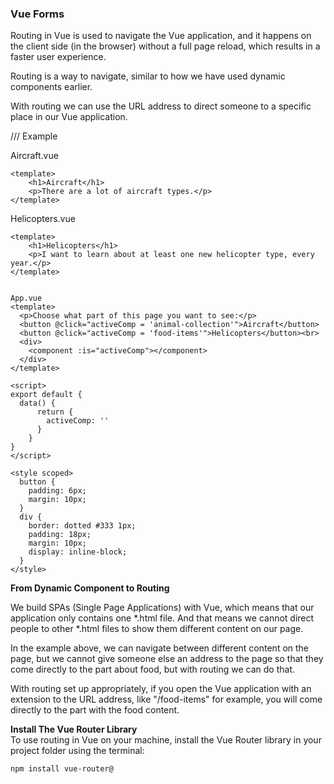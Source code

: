 ### Vue Forms


Routing in Vue is used to navigate the Vue application, and it happens on the client side (in the browser) without a full page reload, which results in a faster user experience.

Routing is a way to navigate, similar to how we have used dynamic components earlier.

With routing we can use the URL address to direct someone to a specific place in our Vue application.

///
Example


Aircraft.vue
```vue
<template>
    <h1>Aircraft</h1>
    <p>There are a lot of aircraft types.</p>
</template>
```

Helicopters.vue

```vue
<template>
    <h1>Helicopters</h1>
    <p>I want to learn about at least one new helicopter type, every year.</p>
</template>
```

```vue

App.vue
<template>
  <p>Choose what part of this page you want to see:</p>
  <button @click="activeComp = 'animal-collection'">Aircraft</button>
  <button @click="activeComp = 'food-items'">Helicopters</button><br>
  <div>
    <component :is="activeComp"></component>
  </div>
</template>

<script>
export default {
  data() {
      return {
        activeComp: ''
      }
    }
}
</script>

<style scoped>
  button {
    padding: 6px;
    margin: 10px;
  }
  div {
    border: dotted #333 1px;
    padding: 18px;
    margin: 10px;
    display: inline-block;
  }
</style>
```

**From Dynamic Component to Routing**

We build SPAs (Single Page Applications) with Vue, which means that our application only contains one *.html file. And that means we cannot direct people to other *.html files to show them different content on our page.

In the example above, we can navigate between different content on the page, but we cannot give someone else an address to the page so that they come directly to the part about food, but with routing we can do that.

With routing set up appropriately, if you open the Vue application with an extension to the URL address, like "/food-items" for example, you will come directly to the part with the food content.

**Install The Vue Router Library**<br>
To use routing in Vue on your machine, install the Vue Router library in your project folder using the terminal:

```
npm install vue-router@
```


